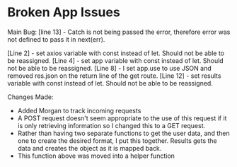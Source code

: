 # Broken App Issues
Main Bug:
[line 13] - Catch is not being passed the error, therefore error was not defined to pass it in next(err).

[Line 2] - set axios variable with const instead of let. Should not be able to be reassigned.
[Line 4] - set app variable with const instead of let. Should not be able to be reassigned.
[Line 8] - I set app.use to use JSON and removed res.json on the return line of the get route.
[Line 12] - set results variable with const instead of let. Should not be able to be reassigned.



Changes Made:
- Added Morgan to track incoming requests
- A POST request doesn't seem appropriate to the use of this request if it is only retrieving information so I changed this to a GET request.
- Rather than having two separate functions to get the user data, and then one to create the desired format, I put this together. Results gets the data and creates the object as it is mapped back.
- This function above was moved into a helper function

